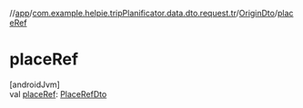 //[app](../../../index.md)/[com.example.helpie.tripPlanificator.data.dto.request.tr](../index.md)/[OriginDto](index.md)/[placeRef](place-ref.md)

# placeRef

[androidJvm]\
val [placeRef](place-ref.md): [PlaceRefDto](../-place-ref-dto/index.md)
